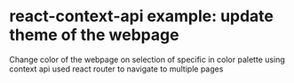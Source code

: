 # react-context-api example: update theme of the webpage 

Change color of the webpage on selection of specific in color palette using context api
used react router to navigate to multiple pages
